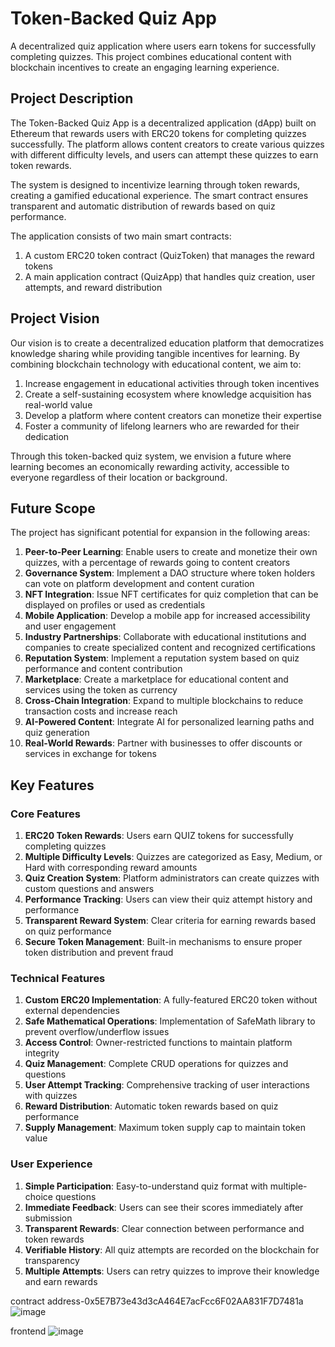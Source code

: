 # Token-Backed Quiz App

A decentralized quiz application where users earn tokens for successfully completing quizzes. This project combines educational content with blockchain incentives to create an engaging learning experience.

## Project Description

The Token-Backed Quiz App is a decentralized application (dApp) built on Ethereum that rewards users with ERC20 tokens for completing quizzes successfully. The platform allows content creators to create various quizzes with different difficulty levels, and users can attempt these quizzes to earn token rewards.

The system is designed to incentivize learning through token rewards, creating a gamified educational experience. The smart contract ensures transparent and automatic distribution of rewards based on quiz performance.

The application consists of two main smart contracts:
1. A custom ERC20 token contract (QuizToken) that manages the reward tokens
2. A main application contract (QuizApp) that handles quiz creation, user attempts, and reward distribution

## Project Vision

Our vision is to create a decentralized education platform that democratizes knowledge sharing while providing tangible incentives for learning. By combining blockchain technology with educational content, we aim to:

1. Increase engagement in educational activities through token incentives
2. Create a self-sustaining ecosystem where knowledge acquisition has real-world value
3. Develop a platform where content creators can monetize their expertise
4. Foster a community of lifelong learners who are rewarded for their dedication

Through this token-backed quiz system, we envision a future where learning becomes an economically rewarding activity, accessible to everyone regardless of their location or background.

## Future Scope

The project has significant potential for expansion in the following areas:

1. **Peer-to-Peer Learning**: Enable users to create and monetize their own quizzes, with a percentage of rewards going to content creators
2. **Governance System**: Implement a DAO structure where token holders can vote on platform development and content curation
3. **NFT Integration**: Issue NFT certificates for quiz completion that can be displayed on profiles or used as credentials
4. **Mobile Application**: Develop a mobile app for increased accessibility and user engagement
5. **Industry Partnerships**: Collaborate with educational institutions and companies to create specialized content and recognized certifications
6. **Reputation System**: Implement a reputation system based on quiz performance and content contribution
7. **Marketplace**: Create a marketplace for educational content and services using the token as currency
8. **Cross-Chain Integration**: Expand to multiple blockchains to reduce transaction costs and increase reach
9. **AI-Powered Content**: Integrate AI for personalized learning paths and quiz generation
10. **Real-World Rewards**: Partner with businesses to offer discounts or services in exchange for tokens

## Key Features

### Core Features

1. **ERC20 Token Rewards**: Users earn QUIZ tokens for successfully completing quizzes
2. **Multiple Difficulty Levels**: Quizzes are categorized as Easy, Medium, or Hard with corresponding reward amounts
3. **Quiz Creation System**: Platform administrators can create quizzes with custom questions and answers
4. **Performance Tracking**: Users can view their quiz attempt history and performance
5. **Transparent Reward System**: Clear criteria for earning rewards based on quiz performance
6. **Secure Token Management**: Built-in mechanisms to ensure proper token distribution and prevent fraud

### Technical Features

1. **Custom ERC20 Implementation**: A fully-featured ERC20 token without external dependencies
2. **Safe Mathematical Operations**: Implementation of SafeMath library to prevent overflow/underflow issues
3. **Access Control**: Owner-restricted functions to maintain platform integrity
4. **Quiz Management**: Complete CRUD operations for quizzes and questions
5. **User Attempt Tracking**: Comprehensive tracking of user interactions with quizzes
6. **Reward Distribution**: Automatic token rewards based on quiz performance
7. **Supply Management**: Maximum token supply cap to maintain token value

### User Experience

1. **Simple Participation**: Easy-to-understand quiz format with multiple-choice questions
2. **Immediate Feedback**: Users can see their scores immediately after submission 
3. **Transparent Rewards**: Clear connection between performance and token rewards
4. **Verifiable History**: All quiz attempts are recorded on the blockchain for transparency
5. **Multiple Attempts**: Users can retry quizzes to improve their knowledge and earn rewards


contract address-0x5E7B73e43d3cA464E7acFcc6F02AA831F7D7481a
![image](https://github.com/user-attachments/assets/cb05afd2-6f81-431a-80cb-6f0344bb84a2)

frontend
![image](https://github.com/user-attachments/assets/032e1b30-992c-41ec-8835-709cd9ce7068)


